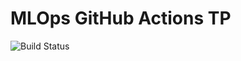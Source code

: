 # MLOps GitHub Actions TP 
 
![Build Status](https://github.com/Darakindelomeni2/github-actions-tp1/actions/workflows/badge.yaml/badge.svg) 